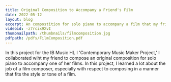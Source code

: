 ```yaml
---
title: Original Composition to Accompany a Friend's Film
date: 2022-05-12
layout: blog
excerpt: An compostition for solo piano to accompany a film that my friend Valentina wrote and directed.
videoid: -z7rcix9XvI
thumbnailpath: /thumbnails/filmcomposition.jpg
pdfpath: /pdfs/FilmComposition.pdf
---
```


In this project for the IB Music HL I 'Contemporary Music Maker Project,' I collaborated wiht my friend to compose an original composition for solo piano to accompany one of her films. In this project, I learned a lot about the job of a film composer, especially with respect to composing in a manner that fits the style or tone of a film.
